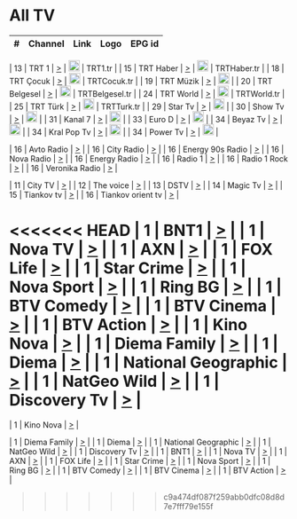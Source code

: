 <h1>All TV</h1>

| #   | Channel        | Link  | Logo | EPG id |
|:---:|:--------------:|:-----:|:----:|:------:|

| 13  | TRT 1            | [>](https://tv-trt1.medya.trt.com.tr/master.m3u8) | <img height="20" src="https://i.imgur.com/j786OLG.png"/> | TRT1.tr |
| 15  | TRT Haber        | [>](https://tv-trthaber.medya.trt.com.tr/master.m3u8) | <img height="20" src="https://i.imgur.com/OVfo8Ab.png"/> | TRTHaber.tr |
| 18  | TRT Çocuk        | [>](https://tv-trtcocuk.medya.trt.com.tr/master.m3u8) | <img height="20" src="https://i.imgur.com/QLFmD6d.png"/> | TRTCocuk.tr |
| 19  | TRT Müzik        | [>](https://tv-trtmuzik.medya.trt.com.tr/master.m3u8) | <img height="20" src="https://i.imgur.com/fIVFCEd.png"/> |
| 20  | TRT Belgesel     | [>](https://tv-trtbelgesel.medya.trt.com.tr/master.m3u8) | <img height="20" src="https://i.imgur.com/MGO87pe.png"/> | TRTBelgesel.tr |
| 24  | TRT World        | [>](https://tv-trtworld.medya.trt.com.tr/master.m3u8) | <img height="20" src="https://i.imgur.com/JEA2xpv.png"/> | TRTWorld.tr |
| 25  | TRT Türk         | [>](https://tv-trtturk.medya.trt.com.tr/master.m3u8) | <img height="20" src="https://i.imgur.com/OSTOQNw.png"/> | TRTTurk.tr |
| 29  | Star Tv   | [>](https://dogus-live.daioncdn.net/startv/startv_360p.m3u8) | <img height="20" src="https://i.imgur.com/IebUZx1.png"/> |
| 30  | Show Tv     | [>](https://ciner-live.daioncdn.net/showtv/showtv.m3u8) | <img height="20" src="https://i.imgur.com/IebUZx1.png"/> |
| 31  | Kanal 7     | [>](https://kanal7-live.daioncdn.net/kanal7/kanal7.m3u8) | <img height="20" src="https://i.imgur.com/IebUZx1.png"/> |
| 33  | Euro D    | [>](https://www.youtube.com/user/KanalD/live) | <img height="20" src="https://i.imgur.com/IebUZx1.png"/> |
| 34  | Beyaz Tv     | [>](https://beyaztv-live.daioncdn.net/beyaztv/beyaztv.m3u8) | <img height="20" src="https://i.imgur.com/IebUZx1.png"/> |
| 34  | Kral Pop Tv     | [>](https://www.youtube.com/watch?v=GuFTuKoXepw) | <img height="20" src="https://i.imgur.com/IebUZx1.png"/> |
| 34  | Power Tv     | [>](https://livetv.powerapp.com.tr/powerTV/powerhd.smil/chunklist.m3u8) | <img height="20" src="https://i.imgur.com/IebUZx1.png"/> |

| 16  | Avto Radio | [>](http://stream.metacast.eu/avtoradio.mp3.m3u) |
| 16  | City Radio | [>](http://stream.metacast.eu/city.aac.m3u) |
| 16  | Energy 90s Radio | [>](http://stream.metacast.eu/energy-90s.m3u) |
| 16  | Nova Radio | [>](http://stream.metacast.eu/nova.aac.m3u) |
| 16  | Energy Radio | [>](http://stream.metacast.eu/nrj.aac.m3u) |
| 16  | Radio 1 | [>](http://stream.metacast.eu/radio1.aac.m3u) |
| 16  | Radio 1 Rock | [>](http://stream.metacast.eu/radio1rock.aac.m3u) |
| 16  | Veronika Radio | [>](http://stream.metacast.eu/veronika.aac.m3u) |

| 11  | City TV | [>](https://tv.city.bg/play/tshls/citytv/index.m3u8) |
| 12  | The voice | [>](https://bss1.neterra.tv/thevoice/thevoice.m3u8) |
| 13  | DSTV | [>](http://46.249.95.140:8081/hls/data.m3u8) |
| 14  | Magic Tv | [>](https://bss1.neterra.tv/magictv/magictv.m3u8) |
| 15  | Tiankov tv | [>](https://streamer103.neterra.tv/tiankov-folk/live.m3u8) |
| 16  | Tiankov orient tv | [>](https://streamer103.neterra.tv/tiankov-orient/live.m3u8) |

<<<<<<< HEAD
| 1 | BNT1 | [>](https://ymkaya.xyz:16921/tv/bnt1/playlist.m3u8?wmsAuthSign=c2VydmVyX3RpbWU9My8zMC8yMDI1IDEyOjU2OjEyIFBNJmhhc2hfdmFsdWU9amFOTS8yQlRMRzBURzg2eDk4U1JmZz09JnZhbGlkbWludXRlcz02MA==) |
| 1 | Nova TV | [>](https://ymkaya.xyz:16921/tv/novatv/playlist.m3u8?wmsAuthSign=c2VydmVyX3RpbWU9My8zMC8yMDI1IDEyOjU2OjI1IFBNJmhhc2hfdmFsdWU9Qy9SVUdqM2l4Wmp2V3ZqOFdrUGhGQT09JnZhbGlkbWludXRlcz02MA==) |
| 1 | AXN | [>](https://ymkaya.xyz:16921/tv/axn/playlist.m3u8?wmsAuthSign=c2VydmVyX3RpbWU9My8zMC8yMDI1IDEyOjU2OjM1IFBNJmhhc2hfdmFsdWU9QzV5Y1JTWlN2VDNJTGtOR3czdFVnUT09JnZhbGlkbWludXRlcz02MA==) |
| 1 | FOX Life | [>](https://ymkaya.xyz:16921/tv/foxlife/playlist.m3u8?wmsAuthSign=c2VydmVyX3RpbWU9My8zMC8yMDI1IDEyOjU2OjQ1IFBNJmhhc2hfdmFsdWU9MXJFNmtGNFJMTE95NHczczNBTlJXUT09JnZhbGlkbWludXRlcz02MA==) |
| 1 | Star Crime | [>](https://ymkaya.xyz:16921/tv/foxcrime/playlist.m3u8?wmsAuthSign=c2VydmVyX3RpbWU9My8zMC8yMDI1IDEyOjU3OjExIFBNJmhhc2hfdmFsdWU9NGlSSkpGOXRublBVMzBtTk9hSUp3QT09JnZhbGlkbWludXRlcz02MA==) |
| 1 | Nova Sport | [>](https://ymkaya.xyz:16921/tv/novasport/playlist.m3u8?wmsAuthSign=c2VydmVyX3RpbWU9My8zMC8yMDI1IDEyOjU3OjIwIFBNJmhhc2hfdmFsdWU9dmZaMkpMQnpBSDZIUmtFVlhyeDZRdz09JnZhbGlkbWludXRlcz02MA==) |
| 1 | Ring BG | [>](https://ymkaya.xyz:16921/tv/ringbg/playlist.m3u8?wmsAuthSign=c2VydmVyX3RpbWU9My8zMC8yMDI1IDEyOjU3OjMwIFBNJmhhc2hfdmFsdWU9ZHVmL0dobWFtQUE1Vm9kYlVMYzZFdz09JnZhbGlkbWludXRlcz02MA==) |
| 1 | BTV Comedy | [>](https://ymkaya.xyz:16921/tv/btvcomedy/playlist.m3u8?wmsAuthSign=c2VydmVyX3RpbWU9My8zMC8yMDI1IDEyOjU3OjQzIFBNJmhhc2hfdmFsdWU9eEgxWjVlQnhZVGZ4TTFLRk1WZEx4UT09JnZhbGlkbWludXRlcz02MA==) |
| 1 | BTV Cinema | [>](https://ymkaya.xyz:16921/tv/btvcinema/playlist.m3u8?wmsAuthSign=c2VydmVyX3RpbWU9My8zMC8yMDI1IDEyOjU3OjUzIFBNJmhhc2hfdmFsdWU9Z1pNM3hMRWQvVzhmUzdqbTIvbndNUT09JnZhbGlkbWludXRlcz02MA==) |
| 1 | BTV Action | [>](https://ymkaya.xyz:16921/tv/btvaction/playlist.m3u8?wmsAuthSign=c2VydmVyX3RpbWU9My8zMC8yMDI1IDEyOjU4OjAyIFBNJmhhc2hfdmFsdWU9cFN6NTNLeXh6YmJuMDFkU0l0eEVWUT09JnZhbGlkbWludXRlcz02MA==) |
| 1 | Kino Nova | [>](https://ymkaya.xyz:16921/tv/kinonova/playlist.m3u8?wmsAuthSign=c2VydmVyX3RpbWU9My8zMC8yMDI1IDEyOjU4OjEzIFBNJmhhc2hfdmFsdWU9YW0ya0Y2blV4Rmx5S2Yzd2hwK014UT09JnZhbGlkbWludXRlcz02MA==) |
| 1 | Diema Family | [>](https://ymkaya.xyz:16921/tv/diemafamily/playlist.m3u8?wmsAuthSign=c2VydmVyX3RpbWU9My8zMC8yMDI1IDEyOjU4OjIzIFBNJmhhc2hfdmFsdWU9cjNMaDN3dUZaTzVvcEN4c1JIZWdodz09JnZhbGlkbWludXRlcz02MA==) |
| 1 | Diema | [>](https://ymkaya.xyz:16921/tv/diema/playlist.m3u8?wmsAuthSign=c2VydmVyX3RpbWU9My8zMC8yMDI1IDEyOjU4OjMzIFBNJmhhc2hfdmFsdWU9UDhhSVM2Ny9XUFlXNkFNbjNKejJ2Zz09JnZhbGlkbWludXRlcz02MA==) |
| 1 | National Geographic | [>](https://ymkaya.xyz:16921/tv/natgeo/playlist.m3u8?wmsAuthSign=c2VydmVyX3RpbWU9My8zMC8yMDI1IDEyOjU4OjQ2IFBNJmhhc2hfdmFsdWU9cHlGYmhhSGN3YVZEZFR4R2s5bGlYZz09JnZhbGlkbWludXRlcz02MA==) |
| 1 | NatGeo Wild | [>](https://ymkaya.xyz:16921/tv/natgeowild/playlist.m3u8?wmsAuthSign=c2VydmVyX3RpbWU9My8zMC8yMDI1IDEyOjU4OjU1IFBNJmhhc2hfdmFsdWU9ekZDUzBJOTJhNVcvZ0hRVE1rUk5BUT09JnZhbGlkbWludXRlcz02MA==) |
| 1 | Discovery Tv | [>](https://ymkaya.xyz:16921/tv/discovery/playlist.m3u8?wmsAuthSign=c2VydmVyX3RpbWU9My8zMC8yMDI1IDEyOjU5OjA0IFBNJmhhc2hfdmFsdWU9bytkMGZoaGhOb1VUYVdraXZKcXBVZz09JnZhbGlkbWludXRlcz02MA==) |
=======


| 1 | Kino Nova | [>](https://ymkaya.xyz:11336/tv/kinonova/playlist.m3u8?wmsAuthSign=c2VydmVyX3RpbWU9MS8yLzIwMjUgNDo0MDoyMCBBTSZoYXNoX3ZhbHVlPWlFS1FrWEtMMVRFM3l5YklUWUJQUHc9PSZ2YWxpZG1pbnV0ZXM9NjA=) |

| 1 | Diema Family | [>](https://ymkaya.xyz:11336/tv/diemafamily/playlist.m3u8?wmsAuthSign=c2VydmVyX3RpbWU9MS8yLzIwMjUgNDo0MDozMCBBTSZoYXNoX3ZhbHVlPUVUaTVKTldvZTF5WVVCM0YwL21kaXc9PSZ2YWxpZG1pbnV0ZXM9NjA=) |
| 1 | Diema | [>](https://ymkaya.xyz:11336/tv/diema/playlist.m3u8?wmsAuthSign=c2VydmVyX3RpbWU9MS8yLzIwMjUgNDo0MDo0MCBBTSZoYXNoX3ZhbHVlPVlYMWVJT2NuUjNpUTBsaytEUFFOS2c9PSZ2YWxpZG1pbnV0ZXM9NjA=) |
| 1 | National Geographic | [>](https://ymkaya.xyz:11336/tv/natgeo/playlist.m3u8?wmsAuthSign=c2VydmVyX3RpbWU9MS8yLzIwMjUgNDo0MTo0MSBBTSZoYXNoX3ZhbHVlPTJQTlVmcG5nYWx0M013eUhGRGxnd0E9PSZ2YWxpZG1pbnV0ZXM9NjA=) |
| 1 | NatGeo Wild | [>](https://ymkaya.xyz:11336/tv/natgeowild/playlist.m3u8?wmsAuthSign=c2VydmVyX3RpbWU9MS8yLzIwMjUgNDo0MTo1MSBBTSZoYXNoX3ZhbHVlPVl1OXZaTTliN0hGWEN3eDBYd1duNkE9PSZ2YWxpZG1pbnV0ZXM9NjA=) |
| 1 | Discovery Tv | [>](https://ymkaya.xyz:11336/tv/discovery/playlist.m3u8?wmsAuthSign=c2VydmVyX3RpbWU9MS8yLzIwMjUgNDo0MjowMSBBTSZoYXNoX3ZhbHVlPWtBQmdLNlY2RmQwWElzMVYzSDJyVkE9PSZ2YWxpZG1pbnV0ZXM9NjA=) |
| 1 | BNT1 | [>](https://ymkaya.xyz:11336/tv/bnt1/playlist.m3u8?wmsAuthSign=c2VydmVyX3RpbWU9MS8yLzIwMjUgNDozODozOCBBTSZoYXNoX3ZhbHVlPVVrMVlRQXpJWlhYeUh6ZFVpSC9NMUE9PSZ2YWxpZG1pbnV0ZXM9NjA=) |
| 1 | Nova TV | [>](https://ymkaya.xyz:11336/tv/novatv/playlist.m3u8?wmsAuthSign=c2VydmVyX3RpbWU9MS8yLzIwMjUgNDozODo0OCBBTSZoYXNoX3ZhbHVlPUVxQjh1a0ZzYkVGZU8zZDFGTzdreVE9PSZ2YWxpZG1pbnV0ZXM9NjA=) |
| 1 | AXN | [>](https://ymkaya.xyz:11336/tv/axn/playlist.m3u8?wmsAuthSign=c2VydmVyX3RpbWU9MS8yLzIwMjUgNDozODo1OCBBTSZoYXNoX3ZhbHVlPUpkWStGY1hkNXhaOVpPZ0thQ0FZL3c9PSZ2YWxpZG1pbnV0ZXM9NjA=) |
| 1 | FOX Life | [>](https://ymkaya.xyz:11336/tv/foxlife/playlist.m3u8?wmsAuthSign=c2VydmVyX3RpbWU9MS8yLzIwMjUgNDozOToxMCBBTSZoYXNoX3ZhbHVlPWt1ZDc1T3AzYlZDTjJnSy9TU0xJZlE9PSZ2YWxpZG1pbnV0ZXM9NjA=) |
| 1 | Star Crime | [>](https://ymkaya.xyz:11336/tv/foxcrime/playlist.m3u8?wmsAuthSign=c2VydmVyX3RpbWU9MS8yLzIwMjUgNDozOToyMCBBTSZoYXNoX3ZhbHVlPXIwVU45Nm9FR1l2enNkTG9TanBxbmc9PSZ2YWxpZG1pbnV0ZXM9NjA=) |
| 1 | Nova Sport | [>](https://ymkaya.xyz:11336/tv/novasport/playlist.m3u8?wmsAuthSign=c2VydmVyX3RpbWU9MS8yLzIwMjUgNDozOTozMCBBTSZoYXNoX3ZhbHVlPXlSZ0UxazVaM0xhSmc0NmR4T0c1T2c9PSZ2YWxpZG1pbnV0ZXM9NjA=) |
| 1 | Ring BG | [>](https://ymkaya.xyz:11336/tv/ringbg/playlist.m3u8?wmsAuthSign=c2VydmVyX3RpbWU9MS8yLzIwMjUgNDozOTo0MCBBTSZoYXNoX3ZhbHVlPTR4aUlFNHVUYWN4enY1WkVuOFZma2c9PSZ2YWxpZG1pbnV0ZXM9NjA=) |
| 1 | BTV Comedy | [>](https://ymkaya.xyz:11336/tv/btvcomedy/playlist.m3u8?wmsAuthSign=c2VydmVyX3RpbWU9MS8yLzIwMjUgNDozOTo1MCBBTSZoYXNoX3ZhbHVlPUtrMTJ2RHNTTUU1RFp1ZkVOdXFSK3c9PSZ2YWxpZG1pbnV0ZXM9NjA=) |
| 1 | BTV Cinema | [>](https://ymkaya.xyz:11336/tv/btvcinema/playlist.m3u8?wmsAuthSign=c2VydmVyX3RpbWU9MS8yLzIwMjUgNDozOTo1OSBBTSZoYXNoX3ZhbHVlPTZWcU9FZW56cG1NM1lrYy8xNE5NeHc9PSZ2YWxpZG1pbnV0ZXM9NjA=) |
| 1 | BTV Action | [>](https://ymkaya.xyz:11336/tv/btvaction/playlist.m3u8?wmsAuthSign=c2VydmVyX3RpbWU9MS8yLzIwMjUgNDo0MDoxMCBBTSZoYXNoX3ZhbHVlPUlDd0ErRkZVWThyMVZwR3c2REdGZ3c9PSZ2YWxpZG1pbnV0ZXM9NjA=) |
>>>>>>> c9a474df087f259abb0dfc08d8d7e7fff79e155f

